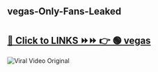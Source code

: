 
 ## vegas-Only-Fans-Leaked

# <h2><a href="https://clipsfans.com/vegas&ref=git">🔗 Click to LINKS ⏩⏩ 👉 🟢 vegas </a></h2>

<a href="https://clipsfans.com/vegas&ref=git" rel="nofollow" data-target="animated-image.originalLink"><img src="https://i.ibb.co.com/xMMVF88/686577567.gif" alt="Viral Video Original" style="max-width: 100%; display: inline-block;" data-target="animated-image.originalImage"></a>
